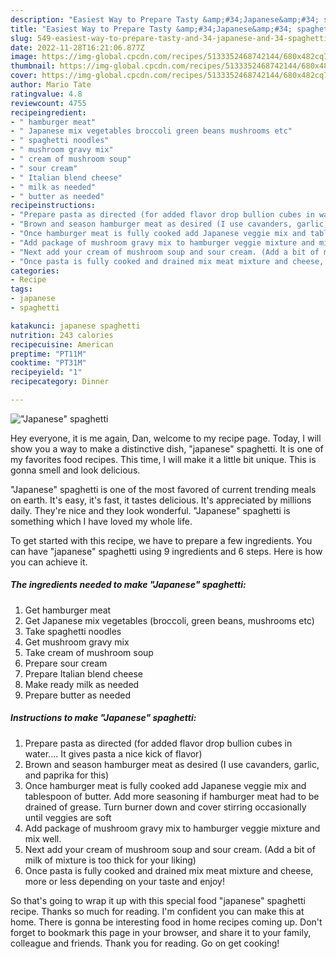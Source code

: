 ```yaml
---
description: "Easiest Way to Prepare Tasty &amp;#34;Japanese&amp;#34; spaghetti"
title: "Easiest Way to Prepare Tasty &amp;#34;Japanese&amp;#34; spaghetti"
slug: 549-easiest-way-to-prepare-tasty-and-34-japanese-and-34-spaghetti
date: 2022-11-28T16:21:06.877Z
image: https://img-global.cpcdn.com/recipes/5133352468742144/680x482cq70/japanese-spaghetti-recipe-main-photo.jpg
thumbnail: https://img-global.cpcdn.com/recipes/5133352468742144/680x482cq70/japanese-spaghetti-recipe-main-photo.jpg
cover: https://img-global.cpcdn.com/recipes/5133352468742144/680x482cq70/japanese-spaghetti-recipe-main-photo.jpg
author: Mario Tate
ratingvalue: 4.8
reviewcount: 4755
recipeingredient:
- " hamburger meat"
- " Japanese mix vegetables broccoli green beans mushrooms etc"
- " spaghetti noodles"
- " mushroom gravy mix"
- " cream of mushroom soup"
- " sour cream"
- " Italian blend cheese"
- " milk as needed"
- " butter as needed"
recipeinstructions:
- "Prepare pasta as directed (for added flavor drop bullion cubes in water.... It gives pasta a nice kick of flavor)"
- "Brown and season hamburger meat as desired (I use cavanders, garlic, and paprika for this)"
- "Once hamburger meat is fully cooked add Japanese veggie mix and tablespoon of butter. Add more seasoning if hamburger meat had to be drained of grease. Turn burner down and cover stirring occasionally until veggies are soft"
- "Add package of mushroom gravy mix to hamburger veggie mixture and mix well."
- "Next add your cream of mushroom soup and sour cream. (Add a bit of milk of mixture is too thick for your liking)"
- "Once pasta is fully cooked and drained mix meat mixture and cheese, more or less depending on your taste and enjoy!"
categories:
- Recipe
tags:
- japanese
- spaghetti

katakunci: japanese spaghetti 
nutrition: 243 calories
recipecuisine: American
preptime: "PT11M"
cooktime: "PT31M"
recipeyield: "1"
recipecategory: Dinner

---
```



![&#34;Japanese&#34; spaghetti](https://img-global.cpcdn.com/recipes/5133352468742144/680x482cq70/japanese-spaghetti-recipe-main-photo.jpg)

Hey everyone, it is me again, Dan, welcome to my recipe page. Today, I will show you a way to make a distinctive dish, &#34;japanese&#34; spaghetti. It is one of my favorites food recipes. This time, I will make it a little bit unique. This is gonna smell and look delicious.

&#34;Japanese&#34; spaghetti is one of the most favored of current trending meals on earth. It's easy, it's fast, it tastes delicious. It's appreciated by millions daily. They're nice and they look wonderful. &#34;Japanese&#34; spaghetti is something which I have loved my whole life.




To get started with this recipe, we have to prepare a few ingredients. You can have &#34;japanese&#34; spaghetti using 9 ingredients and 6 steps. Here is how you can achieve it.

<!--inarticleads1-->

##### The ingredients needed to make &#34;Japanese&#34; spaghetti:

1. Get  hamburger meat
1. Get  Japanese mix vegetables (broccoli, green beans, mushrooms etc)
1. Take  spaghetti noodles
1. Get  mushroom gravy mix
1. Take  cream of mushroom soup
1. Prepare  sour cream
1. Prepare  Italian blend cheese
1. Make ready  milk as needed
1. Prepare  butter as needed




<!--inarticleads2-->

##### Instructions to make &#34;Japanese&#34; spaghetti:

1. Prepare pasta as directed (for added flavor drop bullion cubes in water.... It gives pasta a nice kick of flavor)
1. Brown and season hamburger meat as desired (I use cavanders, garlic, and paprika for this)
1. Once hamburger meat is fully cooked add Japanese veggie mix and tablespoon of butter. Add more seasoning if hamburger meat had to be drained of grease. Turn burner down and cover stirring occasionally until veggies are soft
1. Add package of mushroom gravy mix to hamburger veggie mixture and mix well.
1. Next add your cream of mushroom soup and sour cream. (Add a bit of milk of mixture is too thick for your liking)
1. Once pasta is fully cooked and drained mix meat mixture and cheese, more or less depending on your taste and enjoy!




So that's going to wrap it up with this special food &#34;japanese&#34; spaghetti recipe. Thanks so much for reading. I'm confident you can make this at home. There is gonna be interesting food in home recipes coming up. Don't forget to bookmark this page in your browser, and share it to your family, colleague and friends. Thank you for reading. Go on get cooking!
